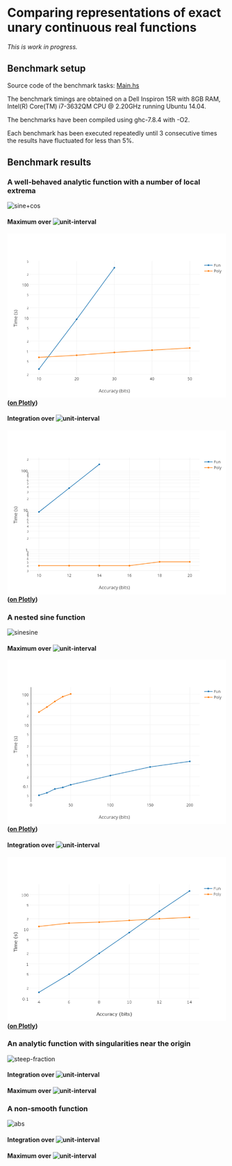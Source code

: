 # Comparing representations of exact unary continuous real functions

_This is work in progress._

## Benchmark setup

Source code of the benchmark tasks: [Main.hs](https://github.com/michalkonecny/aern2/blob/master/aern2-fnreps/main/Main.hs)

The benchmark timings are obtained on a Dell Inspiron 15R with 8GB RAM,
Intel(R) Core(TM) i7-3632QM CPU @ 2.20GHz running Ubuntu 14.04.

The benchmarks have been compiled using ghc-7.8.4 with -O2.

Each benchmark has been executed repeatedly until 3 consecutive times the results have fluctuated for less than 5%.

## Benchmark results

### A well-behaved analytic function with a number of local extrema

![sine+cos](http://latex.codecogs.com/gif.latex?\\sin(10x)+\\cos(20x))

#### Maximum over ![unit-interval](http://latex.codecogs.com/gif.latex?[-1,1])

![sine+cos-max.png](plots/sine+cos-max.png?raw=true)
__([on Plotly](https://plot.ly/~mikkonecny/18/time-s-vs-accuracy-bits/))__

#### Integration over ![unit-interval](http://latex.codecogs.com/gif.latex?[-1,1])

![sine+cos-integrate.png](plots/sine+cos-integrate.png?raw=true)
__([on Plotly](https://plot.ly/~mikkonecny/17/time-s-vs-accuracy-bits/))__

### A nested sine function

![sinesine](http://latex.codecogs.com/gif.latex?\\sin(10x+\\sin(20x^2)))

#### Maximum over ![unit-interval](http://latex.codecogs.com/gif.latex?[-1,1])

![sinesine-max.png](plots/sinesine-max.png?raw=true)
__([on Plotly](https://plot.ly/~mikkonecny/20/time-s-vs-accuracy-bits/))__

#### Integration over ![unit-interval](http://latex.codecogs.com/gif.latex?[-1,1])

![sinesine-integrate.png](plots/sinesine-integrate.png?raw=true)
__([on Plotly](https://plot.ly/~mikkonecny/11/time-s-vs-accuracy-bits/))__


### An analytic function with singularities near the origin

![steep-fraction](http://latex.codecogs.com/gif.latex?{\\frac{1}{100x^2+1}})

#### Integration over ![unit-interval](http://latex.codecogs.com/gif.latex?[-1,1])

#### Maximum over ![unit-interval](http://latex.codecogs.com/gif.latex?[-1,1])

### A non-smooth function

![abs](http://latex.codecogs.com/gif.latex?|x|)

#### Integration over ![unit-interval](http://latex.codecogs.com/gif.latex?[-1,1])

#### Maximum over ![unit-interval](http://latex.codecogs.com/gif.latex?[-1,1])

